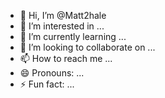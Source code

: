 - 👋 Hi, I’m @Matt2hale
- 👀 I’m interested in ...
- 🌱 I’m currently learning ...
- 💞️ I’m looking to collaborate on ...
- 📫 How to reach me ...
- 😄 Pronouns: ...
- ⚡ Fun fact: ...

<!---
Matt2hale/Matt2hale is a ✨ special ✨ repository because its `README.md` (this file) appears on your GitHub profile.
You can click the Preview link to take a look at your changes.
--->
